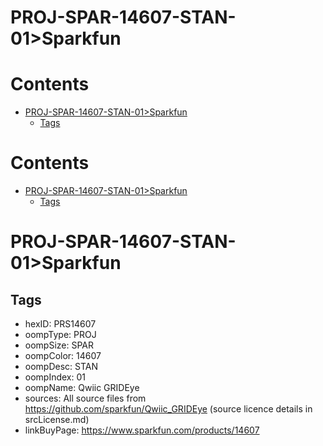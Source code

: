 
PROJ-SPAR-14607-STAN-01>Sparkfun
================================

Contents
========

* [PROJ-SPAR-14607-STAN-01>Sparkfun](#proj-spar-14607-stan-01sparkfun)
	* [Tags](#tags)

Contents
========

* [PROJ-SPAR-14607-STAN-01>Sparkfun](#proj-spar-14607-stan-01sparkfun)
	* [Tags](#tags)

# PROJ-SPAR-14607-STAN-01>Sparkfun

## Tags

- hexID: PRS14607
- oompType: PROJ
- oompSize: SPAR
- oompColor: 14607
- oompDesc: STAN
- oompIndex: 01
- oompName: Qwiic GRIDEye
- sources: All source files from https://github.com/sparkfun/Qwiic_GRIDEye (source licence details in srcLicense.md)
- linkBuyPage: https://www.sparkfun.com/products/14607
